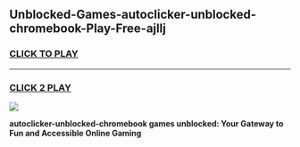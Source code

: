 
## Unblocked-Games-autoclicker-unblocked-chromebook-Play-Free-ajllj
<h3>
<a href="https://premium76.site?title=autoclicker-unblocked-chromebook&ref=21A">CLICK TO PLAY</a></h3>
<hr>

<h3>
<a href="https://premium76.site?title=autoclicker-unblocked-chromebook&ref=21A">CLICK 2 PLAY</a>
  
</h3>

<a href="https://premium76.site?title=autoclicker-unblocked-chromebook&ref=21A"><img src="https://clearcache.store/games.png"></a>


**autoclicker-unblocked-chromebook games unblocked: Your Gateway to Fun and Accessible Online Gaming**

